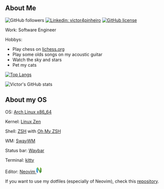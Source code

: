 ## About Me
![GitHub followers](https://img.shields.io/github/followers/victor4pinheiro?style=for-the-badge)
[![Linkedin: victor4pinheiro](https://img.shields.io/badge/-victor4pinheiro-blue?style=for-the-badge&logo=Linkedin&logoColor=white&link=https://www.linkedin.com/in/victor-4-pinheiro)](https://www.linkedin.com/in/victor-4-pinheiro)
[![GitHub license](https://img.shields.io/github/license/victor4pinheiro/victor4pinheiro?style=for-the-badge)](https://github.com/victor4pinheiro/victor4pinheiro/blob/main/LICENSE)

Work: Software Engineer

Hobbys:
* Play chess on [lichess.org](https://lichess.org/)
* Play some olds songs on my acoustic guitar
* Watch the sky and stars
* Pet my cats

[![Top Langs](https://github-readme-stats.vercel.app/api/top-langs/?username=victor4pinheiro&theme=aura)](https://github.com/victor4pinheiro/github-readme-stats)

![Victor's GitHub stats](https://github-readme-stats.vercel.app/api?username=victor4pinheiro&show_icons=true&theme=aura)

## About my OS

OS: [Arch Linux x86_64](https://archlinux.org/)

Kernel: [Linux Zen](https://github.com/zen-kernel/zen-kernel)

Shell: [ZSH](https://www.zsh.org/) with [Oh My ZSH](https://ohmyz.sh/)

WM: [SwayWM](https://swaywm.org/)

Status bar: [Waybar](https://github.com/Alexays/Waybar)

Terminal: [kitty](https://sw.kovidgoyal.net/kitty/)

Editor: [Neovim <img src="images/neovim.png" height="20em" alt="Neovim" title="Neovim"/>](https://neovim.io/)

If you want to use my dotfiles (especially of Neovim), check this [repository](https://github.com/victor4pinheiro/dotfiles).
